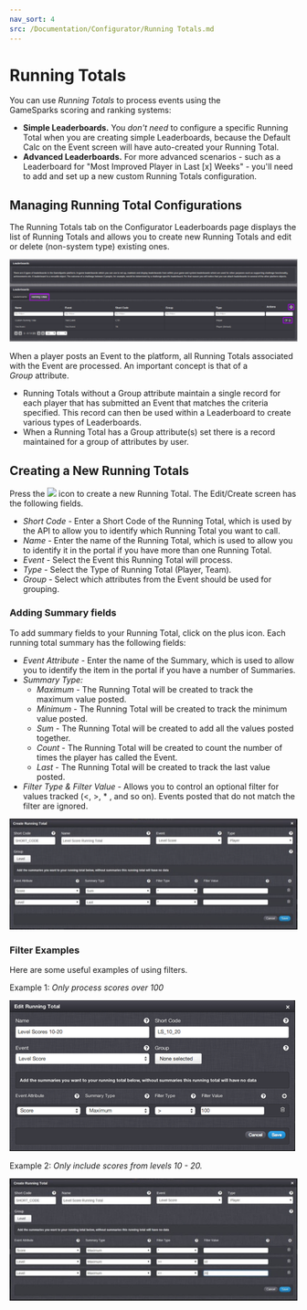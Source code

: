 ```yaml
---
nav_sort: 4
src: /Documentation/Configurator/Running Totals.md
---
```


# Running Totals

You can use *Running Totals* to process events using the GameSparks scoring and ranking systems:
* **Simple Leaderboards.** You *don't need* to configure a specific Running Total when you are creating simple Leaderboards, because the Default Calc on the Event screen will have auto-created your Running Total.
* **Advanced Leaderboards.** For more advanced scenarios - such as a Leaderboard for "Most Improved Player in Last [x] Weeks" - you'll need to add and set up a new custom Running Totals configuration.

## Managing Running Total Configurations

The Running Totals tab on the Configurator Leaderboards page displays the list of Running Totals and allows you to create new Running Totals and edit or delete (non-system type) existing ones.

![](img/RunningTotals/1.png)

When a player posts an Event to the platform, all Running Totals associated with the Event are processed. An important concept is that of a *Group* attribute.

  * Running Totals without a Group attribute maintain a single record for each player that has submitted an Event that matches the criteria specified. This record can then be used within a Leaderboard to create various types of Leaderboards.
  * When a Running Total has a Group attribute(s) set there is a record maintained for a group of attributes by user.

## Creating a New Running Totals

Press the ![](/img/fa/plus.png) icon to create a new Running Total. The Edit/Create screen has the following fields.

  * *Short Code* - Enter a Short Code of the Running Total, which is used by the API to allow you to identify which Running Total you want to call.
  * *Name* - Enter the name of the Running Total, which is used to allow you to identify it in the portal if you have more than one Running Total.
  * *Event* - Select the Event this Running Total will process.
  * *Type* - Select the Type of Running Total (Player, Team).
  * *Group* - Select which attributes from the Event should be used for grouping.

### Adding Summary fields

To add summary fields to your Running Total, click on the plus icon. Each running total summary has the following fields:
  * *Event Attribute* - Enter the name of the Summary, which is used to allow you to identify the item in the portal if you have a number of Summaries.
  * *Summary Type:*
    * *Maximum* - The Running Total will be created to track the maximum value posted.
    * *Minimum* - The Running Total will be created to track the minimum value posted.
    * *Sum* - The Running Total will be created to add all the values posted together.
    * *Count* - The Running Total will be created to count the number of times the player has called the Event.
    * *Last* - The Running Total will be created to track the last value posted.
  * *Filter Type & Filter Value* - Allows you to control an optional filter for values tracked (<, >, * , and so on). Events posted that do not match the filter are ignored.

![](img/RunningTotals/12.png)

### Filter Examples

Here are some useful examples of using filters.

Example 1: *Only process scores over 100*

![](img/RunningTotals/3.png)

Example 2: *Only include scores from levels 10 - 20.*

![](img/RunningTotals/4.jpg)
